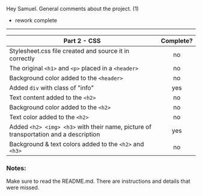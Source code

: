 Hey Samuel. General comments about the project. (1)

- rework complete

---

| Part 2 - CSS                                                                         | Complete? |
| ------------------------------------------------------------------------------------ | :-------: |
| Stylesheet.css file created and source it in correctly                               |    no     |
| The original `<h1>` and `<p>` placed in a `<header>`                                 |    no     |
| Background color added to the `<header>`                                             |    no     |
| Added `div` with class of "info"                                                     |    yes    |
| Text content added to the `<h2>`                                                     |    no     |
| Background color added to the `<h2>`                                                 |    no     |
| Text color added to the `<h2>`                                                       |    no     |
| Added `<h2> <img> <h3>` with their name, picture of transportation and a description |    yes    |
| Background & text colors added to the `<h2>` and `<h3>`                              |    no     |

### Notes:

Make sure to read the README.md. There are instructions and details that were missed.

